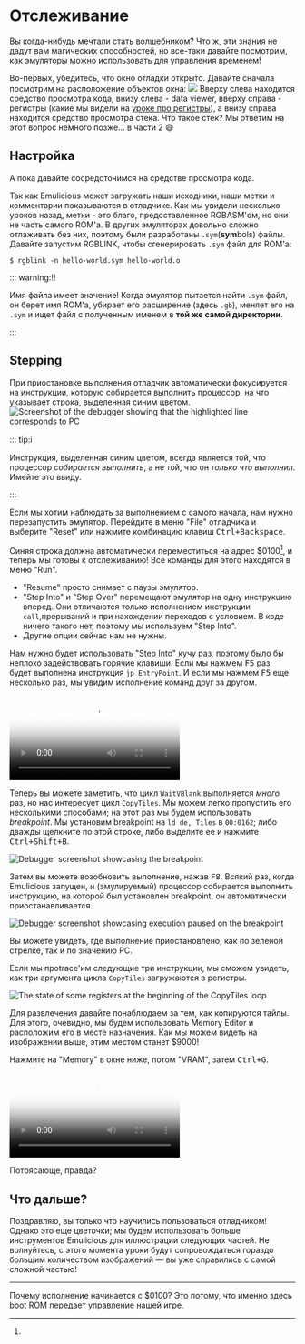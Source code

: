 # Отслеживание

Вы когда-нибудь мечтали стать волшебником?
Что ж, эти знания не дадут вам магических способностей, но все-таки давайте посмотрим, как эмуляторы можно использовать для управления временем!

Во-первых, убедитесь, что окно отладки открыто.
Давайте сначала посмотрим на расположение объектов окна:
![](../assets/img/debugger.png)
Вверху слева находится средство просмотра кода, внизу слева - data viewer, вверху справа - регистры (какие мы видели на [уроке про регистры](registers.html)), а внизу справа находится средство просмотра стека.
Что такое стек?
Мы ответим на этот вопрос немного позже... в части 2 😅

## Настройка

А пока давайте сосредоточимся на средстве просмотра кода.

Так как Emulicious может загружать наши исходники, наши метки и комментарии показываются в отладчике.
Как мы увидели несколько уроков назад, метки - это благо, предоставленное RGBASM'ом, но они не часть самого ROM'а.
В других эмуляторах довольно сложно отлаживать без них, поэтому были разработаны `.sym`(**sym**bols) файлы.
Давайте запустим RGBLINK, чтобы сгенерировать `.sym` файл для ROM'а:

```console
$ rgblink -n hello-world.sym hello-world.o
```

::: warning:‼️

Имя файла имеет значение!
Когда эмулятор пытается найти `.sym` файл, он берет имя ROM'а, убирает его расширение (здесь `.gb`), меняет его на `.sym` и ищет файл с полученным именем в **той же самой директории**.

:::

## Stepping

При приостановке выполнения отладчик автоматически фокусируется на инструкции, которую собирается выполнить процессор, на что указывает строка, выделенная синим цветом.
![Screenshot of the debugger showing that the highlighted line corresponds to PC](../assets/img/pc.png)

::: tip:ℹ️

Инструкция, выделенная синим цветом, всегда является той, что процессор *собирается выполнить*, а не той, что он *только что выполнил*. Имейте это ввиду.

:::

Если мы хотим наблюдать за выполнением с самого начала, нам нужно перезапустить эмулятор.
Перейдите в меню "File" отладчика и выберите "Reset" или нажмите комбинацию клавиш <kbd><kbd>Ctrl</kbd>+<kbd>Backspace</kbd></kbd>.

Синяя строка должна автоматически переместиться на адрес $0100[^boot_addr], и теперь мы готовы к отслеживанию!
Все команды для этого находятся в меню "Run".

- "Resume" просто снимает с паузы эмулятор.
- "Step Into" и "Step Over" перемещают эмулятор на одну инструкцию вперед.
  Они отличаются только исполнением инструкции `call`,прерываний и при нахождении переходов с условием. В коде ничего такого нет, поэтому мы используем "Step Into".
- Другие опции сейчас нам не нужны.

Нам нужно будет использовать "Step Into" кучу раз, поэтому было бы неплохо задействовать горячие клавиши.
Если мы нажмем <kbd><kbd>F5</kbd></kbd> раз,  будет выполнена инструкция `jp EntryPoint`.
И если мы нажмем <kbd><kbd>F5</kbd></kbd> еще несколько раз, мы увидим исполнение команд друг за другом.

<video controls poster="../assets/vid/reset_trace.poster.png">
  <source src="../assets/vid/reset_trace.webm" type="video/webm">
  <source src="../assets/vid/reset_trace.mp4" type="video/mp4">

  <img src="../assets/vid/reset_trace.gif" alt="Video demonstration in Emulicious">
</video>

Теперь вы можете заметить, что цикл `WaitVBlank` выполняется *много* раз, но нас интересует цикл `CopyTiles`.
Мы можем легко пропустить его несколькими способами; на этот раз мы будем использовать _breakpoint_.
Мы установим breakpoint на `ld de, Tiles` в `00:0162`; либо дважды щелкните по этой строке, либо выделите ее и нажмите <kbd><kbd>Ctrl</kbd>+<kbd>Shift</kbd>+<kbd>B</kbd></kbd>.

![Debugger screenshot showcasing the breakpoint](../assets/img/breakpoint.png)

Затем вы можете возобновить выполнение, нажав <kbd><kbd>F8</kbd></kbd>.
Всякий раз, когда Emulicious запущен, и (эмулируемый) процессор собирается выполнить инструкцию, на которой был установлен breakpoint, он автоматически приостанавливается.

![Debugger screenshot showcasing execution paused on the breakpoint](../assets/img/bkpt_pause.png)

Вы можете увидеть, где выполнение приостановлено, как по зеленой стрелке, так и по значению PC.

Если мы проtrace'им следующие три инструкции, мы сможем увидеть, как три аргумента цикла `CopyTiles` загружаются в регистры.

![The state of some registers at the beginning of the CopyTiles loop](../assets/img/regs_copytiles.png)

Для развлечения давайте понаблюдаем за тем, как копируются тайлы.
Для этого, очевидно, мы будем использовать Memory Editor и расположим его в месте назначения.
Как мы можем видеть на изображении выше, этим местом станет $9000!

Нажмите на "Memory" в окне ниже, потом "VRAM", затем <kbd><kbd>Ctrl</kbd>+<kbd>G</kbd></kbd>.

<video controls poster="../assets/vid/trace_copy.poster.png">
  <source src="../assets/vid/trace_copy.webm" type="video/webm">
  <source src="../assets/vid/trace_copy.mp4" type="video/mp4">

  <img src="../assets/vid/trace_copy.gif" alt="Video demonstration in Emulicious">
</video>

Потрясающе, правда?

## Что дальше?

Поздравляю, вы только что научились пользоваться отладчиком!
Однако это еще цветочки; мы будем использовать больше инструментов Emulicious для иллюстрации следующих частей.
Не волнуйтесь, с этого момента уроки будут сопровождаться гораздо большим количеством изображений — вы уже справились с самой сложной частью!

---

[^boot_addr]:
Почему исполнение начинается с $0100?
Это потому, что именно здесь [boot ROM](https://gbdev.io/pandocs/Power_Up_Sequence) передает управление нашей игре.
